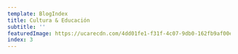 ```yaml
---
template: BlogIndex
title: Cultura & Educación
subtitle: ''
featuredImage: https://ucarecdn.com/4dd01fe1-f31f-4c07-9db0-162fb9af00ee/schoolboydrawingboarddarker.jpg
index: 3
---
```

